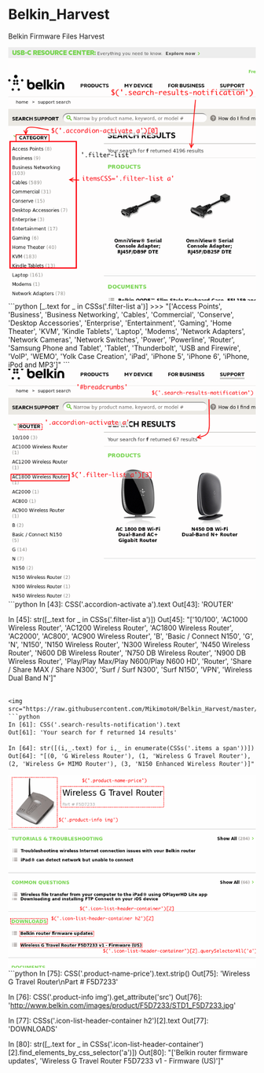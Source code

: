 # Belkin_Harvest
Belkin Firmware Files Harvest

<img src="https://raw.githubusercontent.com/MikimotoH/Belkin_Harvest/master/belkin_f.png" >
```python
[_.text for _ in CSSs('.filter-list a')]
>>> "['Access Points', 'Business', 'Business Networking', 'Cables', 'Commercial', 'Conserve', 'Desktop Accessories', 'Enterprise', 'Entertainment', 'Gaming', 'Home Theater', 'KVM', 'Kindle Tablets', 'Laptop', 'Modems', 'Network Adapters', 'Network Cameras', 'Network Switches', 'Power', 'Powerline', 'Router', 'Samsung Phone and Tablet', 'Tablet', 'Thunderbolt', 'USB and Firewire', 'VoIP', 'WEMO', 'Yolk Case Creation', 'iPad', 'iPhone 5', 'iPhone 6', 'iPhone, iPod and MP3']"
```


<img src="https://raw.githubusercontent.com/MikimotoH/Belkin_Harvest/master/belkin_f_Router.png" >
```python
In [43]: CSS('.accordion-activate a').text
Out[43]: 'ROUTER'

In [45]: str([_.text for _ in CSSs('.filter-list a')])
Out[45]: "['10/100', 'AC1000 Wireless Router', 'AC1200 Wireless Router', 'AC1800 Wireless Router', 'AC2000', 'AC800', 'AC900 Wireless Router', 'B', 'Basic / Connect N150', 'G', 'N', 'N150', 'N150 Wireless Router', 'N300 Wireless Router', 'N450 Wireless Router', 'N600 DB Wireless Router', 'N750 DB Wireless Router', 'N900 DB Wireless Router', 'Play/Play Max/Play N600/Play N600 HD', 'Router', 'Share / Share MAX / Share N300', 'Surf / Surf N300', 'Surf N150', 'VPN', 'Wireless Dual Band N']"
```

<img src="https://raw.githubusercontent.com/MikimotoH/Belkin_Harvest/master/belkin_f_Router_G.png">
```python
In [61]: CSS('.search-results-notification').text
Out[61]: 'Your search for f returned 14 results'

In [64]: str([(i,_.text) for i,_ in enumerate(CSSs('.items a span'))])
Out[64]: "[(0, 'G Wireless Router'), (1, 'Wireless G Travel Router'), (2, 'Wireless G+ MIMO Router'), (3, 'N150 Enhanced Wireless Router')]"
```

<img src="https://raw.githubusercontent.com/MikimotoH/Belkin_Harvest/master/belkin_f_Router_G_Wireless_G_Travel_Router.png">
```python
In [75]: CSS('.product-name-price').text.strip()
Out[75]: 'Wireless G Travel Router\nPart # F5D7233'

In [76]: CSS('.product-info img').get_attribute('src')
Out[76]: 'http://www.belkin.com/images/product/F5D7233/STD1_F5D7233.jpg'

In [77]: CSSs('.icon-list-header-container h2')[2].text
Out[77]: 'DOWNLOADS'

In [80]: str([_.text for _ in CSSs('.icon-list-header-container')[2].find_elements_by_css_selector('a')])
Out[80]: "['Belkin router firmware updates', 'Wireless G Travel Router F5D7233 v1 - Firmware (US)']"
```
